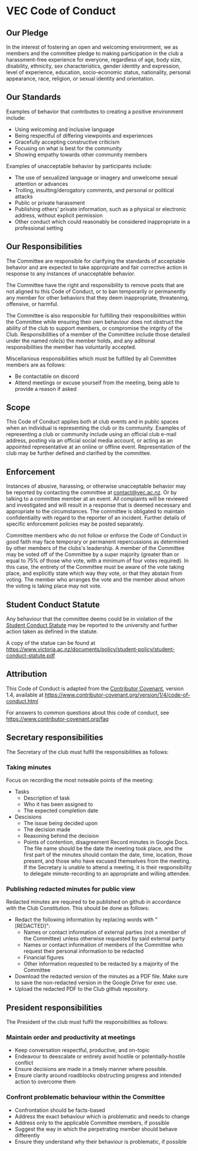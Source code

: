 # VEC Code of Conduct

## Our Pledge

In the interest of fostering an open and welcoming environment, we as
members and the committee pledge to making participation in the club
a harassment-free experience for everyone, regardless of age, body
size, disability, ethnicity, sex characteristics, gender identity and expression,
level of experience, education, socio-economic status, nationality, personal
appearance, race, religion, or sexual identity and orientation.

## Our Standards

Examples of behavior that contributes to creating a positive environment
include:

* Using welcoming and inclusive language
* Being respectful of differing viewpoints and experiences
* Gracefully accepting constructive criticism
* Focusing on what is best for the community
* Showing empathy towards other community members

Examples of unacceptable behavior by participants include:

* The use of sexualized language or imagery and unwelcome sexual attention or
  advances
* Trolling, insulting/derogatory comments, and personal or political attacks
* Public or private harassment
* Publishing others' private information, such as a physical or electronic
  address, without explicit permission
* Other conduct which could reasonably be considered inappropriate in a
  professional setting

## Our Responsibilities

The Committee are responsible for clarifying the standards of acceptable
behavior and are expected to take appropriate and fair corrective action in
response to any instances of unacceptable behavior.

The Committee have the right and responsibility to remove posts
that are not aligned to this Code of Conduct, or to ban temporarily or
permanently any member for other behaviors that they deem inappropriate,
threatening, offensive, or harmful.

The Committee is also responsible for fulfilling their responsibilities within the Committee while ensuring their own behaviour does not obstruct the ability of the club to support members, or compromise the intgrity of the Club. Responsibilities of a member of the Committee include those detailed under the named role(s) the member holds, and any aditional responsibilities the member has voluntarily accepted.

Miscellanious responsibilities which must be fulfilled by all Committee members are as follows:
* Be contactable on discord
* Attend meetings or excuse yourself from the meeting, being able to provide a reason if asked

## Scope

This Code of Conduct applies both at club events and in public spaces
when an individual is representing the club or its community. Examples of
representing a club or community include using an official club e-mail
address, posting via an official social media account, or acting as an appointed
representative at an online or offline event. Representation of the club may be
further defined and clarified by the committee.

## Enforcement

Instances of abusive, harassing, or otherwise unacceptable behavior may be
reported by contacting the committee at contact@vec.ac.nz. Or by talking to a
committee member at an event. All complaints will be reviewed and investigated
and will result in a response that is deemed necessary and appropriate to the
circumstances. The committee is obligated to maintain confidentiality with regard
to the reporter of an incident. Further details of specific enforcement policies
may be posted separately.

Committee members who do not follow or enforce the Code of Conduct in good
faith may face temporary or permanent repercussions as determined by other
members of the clubs's leadership. A member of the Committee may be voted off of the
Committee by a super majority (greater than or equal to 75% of those who vote, with a
minimum of four votes required). In this case, the entirety of the Committee must be
aware of the vote taking place, and explicitly state which way they vote, or that they
abstain from voting. The member who arranges the vote and the member about whom the voting
is taking place may not vote.

## Student Conduct Statute

Any behaviour that the committee deems could be in violation of the
[Student Conduct Statute](https://www.victoria.ac.nz/documents/policy/student-policy/student-conduct-statute.pdf)
may be reported to the university and further action taken as defined in the statute.

A copy of the statue can be found at https://www.victoria.ac.nz/documents/policy/student-policy/student-conduct-statute.pdf

## Attribution

This Code of Conduct is adapted from the [Contributor Covenant][homepage], version 1.4,
available at https://www.contributor-covenant.org/version/1/4/code-of-conduct.html

[homepage]: https://www.contributor-covenant.org

For answers to common questions about this code of conduct, see
https://www.contributor-covenant.org/faq

## Secretary responsibilities

The Secretary of the club must fulfil the responsibilities as follows:
### Taking minutes
Focus on recording the most noteable points of the meeting:
* Tasks
  * Description of task
  * Who it has been assigned to
  * The expected completion date
* Descisions
  * The issue being decided upon
  * The decision made
  * Reasoning behind the decision
  * Points of contention, disagreement
Record minutes in Google Docs. The file name should be the date the meeting took place, and the first part of the minutes should contain the date, time, location, those present, and those who have excused themselves from the meeting. If the Secretary is unable to attend a meeting, it is their reqponsibility to delegate minute-recording to an appropriate and willing attendee.
### Publishing redacted minutes for public view
Redacted minutes are required to be published on github in accordance with the Club Constitution. This should be done as follows:
* Redact the following information by replacing words with "\[REDACTED\]":
  * Names or contact information of external parties (not a member of the Committee) unless otherwise requested by said external party
  * Names or contact information of members of the Committee who request their personal information to be redacted
  * Financial figures
  * Other information requested to be redacted by a majority of the Committee
* Download the redacted version of the minutes as a PDF file. Make sure to save the non-redacted version in the Google Drive for exec use.
* Upload the redacted PDF to the Club github repository.

## President responsibilities

The President of the club must fulfil the responsibilities as follows:
### Maintain order and productivity at meetings
* Keep conversation respectful, productive, and on-topic
* Endeavour to deescalate or entirely avoid hostile or potentially-hostile conflict
* Ensure decisions are made in a timely manner where possible.
* Ensure clarity around roadblocks obstructing progress and intended action to overcome them
### Confront problematic behaviour within the Committee
* Confrontation should be facts-based
* Address the exact behaviour which is problematic and needs to change
* Address only to the applicable Committee members, if possible
* Suggest the way in which the perpetrating member should behave differently
* Ensure they understand why their behaviour is problematic, if possible
